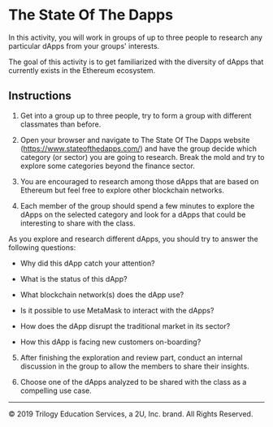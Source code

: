 # The State Of The Dapps

In this activity, you will work in groups of up to three people to research any particular dApps from your groups' interests.

The goal of this activity is to get familiarized with the diversity of dApps that currently exists in the Ethereum ecosystem.

## Instructions

1. Get into a group up to three people, try to form a group with different classmates than before.

2. Open your browser and navigate to The State Of The Dapps website (https://www.stateofthedapps.com/) and have the group decide which category (or sector) you are going to research. Break the mold and try to explore some categories beyond the finance sector.

3. You are encouraged to research among those dApps that are based on Ethereum but feel free to explore other blockchain networks.

4. Each member of the group should spend a few minutes to explore the dApps on the selected category and look for a dApps that could be interesting to share with the class.

 As you explore and research different dApps, you should try to answer the following questions:

 * Why did this dApp catch your attention?

 * What is the status of this dApp?

 * What blockchain network(s) does the dApp use?

 * Is it possible to use MetaMask to interact with the dApps?

 * How does the dApp disrupt the traditional market in its sector?

 * How this dApp is facing new customers on-boarding?

5. After finishing the exploration and review part, conduct an internal discussion in the group to allow the members to share their insights.

6. Choose one of the dApps analyzed to be shared with the class as a compelling use case.

---
© 2019 Trilogy Education Services, a 2U, Inc. brand. All Rights Reserved.
